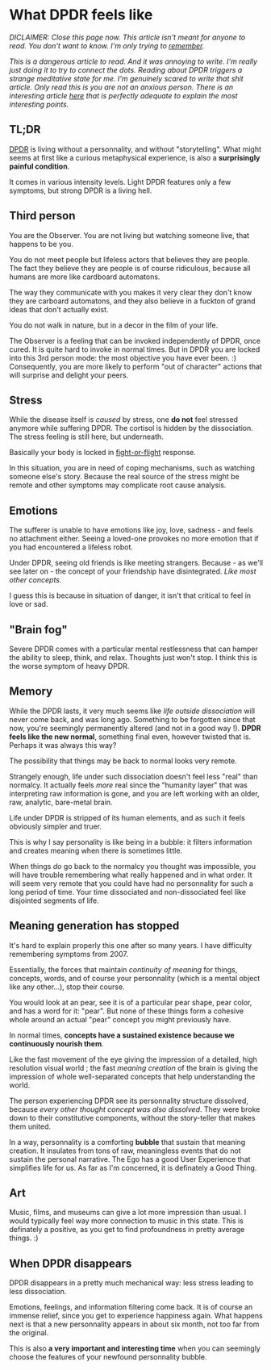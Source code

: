 # What DPDR feels like


_DICLAIMER: Close this page now. This article isn't meant for anyone to read. You don't want to know. I'm only trying to [remember](#On-being-a-former-sufferer-of-DPDR)._

_This is a dangerous article to read. And it was annoying to write. I'm really just doing it to try to connect the dots. Reading about DPDR triggers a strange meditative state for me. I'm genuinely scared to write that shit article. Only read this is you are not an anxious person. There is an interesting article [here](https://www.theatlantic.com/health/archive/2014/12/enlightenments-evil-twin/383726/) that is perfectly adequate to explain the most interesting points._


## TL;DR

[DPDR](https://en.wikipedia.org/wiki/Depersonalization-derealization_disorder) is living without a personnality, and without "storytelling". What might seems at first like a curious metaphysical experience, is also a **surprisingly painful condition**.

It comes in various intensity levels. Light DPDR features only a few symptoms, but strong DPDR is a living hell.


## Third person

You are the Observer.
You are not living but watching someone live, that happens to be you.

You do not meet people but lifeless actors that believes they are people. The fact they believe they are people is of course ridiculous, because all humans are more like cardboard automatons.

The way they communicate with you makes it very clear they don't know they are carboard automatons, and they also believe in a fuckton of grand ideas that don't actually exist.

You do not walk in nature, but in a decor in the film of your life.

The Observer is a feeling that can be invoked independently of DPDR, once cured.
It is quite hard to invoke in normal times. But in DPDR you are locked into this 3rd person mode: the most objective you have ever been. :)
Consequently, you are more likely to perform "out of character" actions that will surprise and delight your peers.


## Stress

While the disease itself is _caused_ by stress, one **do not** feel stressed anymore while suffering DPDR.
The cortisol is hidden by the dissociation. The stress feeling is still here, but underneath.

Basically your body is locked in [fight-or-flight](https://en.wikipedia.org/wiki/Fight-or-flight_response) response.

In this situation, you are in need of coping mechanisms, such as watching someone else's story. Because the real source of the stress might be remote and other symptoms may complicate root cause analysis.


## Emotions

The sufferer is unable to have emotions like joy, love, sadness - and feels no attachment either.
Seeing a loved-one provokes no more emotion that if you had encountered a lifeless robot.

Under DPDR, seeing old friends is like meeting strangers. Because - as we'll see later on - the concept of your friendship have disintegrated. _Like most other concepts._

I guess this is because in situation of danger, it isn't that critical to feel in love or sad.


## "Brain fog"

Severe DPDR comes with a particular mental restlessness that can hamper the ability to sleep, think, and relax. Thoughts just won't stop. I think this is the worse symptom of heavy DPDR.


## Memory

While the DPDR lasts, it very much seems like _life outside dissociation_ will never come back, and was long ago. Something to be forgotten since that now, you're seemingly permanently altered (and not in a good way !). **DPDR feels like the new normal**, something final even, however twisted that is. Perhaps it was always this way?

The possibility that things may be back to normal looks very remote.

Strangely enough, life under such dissociation doesn't feel less "real" than normalcy. It actually feels _more_ real since the "humanity layer" that was interpreting raw information is gone, and you are left working with an older, raw, analytic, bare-metal brain. 

Life under DPDR is stripped of its human elements, and as such it feels obviously simpler and truer.

This is why I say personality is like being in a bubble: it filters information and creates meaning when there is sometimes little.

When things _do_ go back to the normalcy you thought was impossible, you will have trouble remembering what really happened and in what order. It will seem very remote that you could have had no personnality for such a long period of time. Your time dissociated and non-dissociated feel like disjointed segments of life.


## Meaning generation has stopped

It's hard to explain properly this one after so many years. I have difficulty remembering symptoms from 2007.

Essentially, the forces that maintain _continuity of meaning_ for things, concepts, words, and of course your personnality (which is a mental object like any other...), stop their course.

You would look at an pear, see it is of a particular pear shape, pear color, and has a word for it: "pear". 
But none of these things form a cohesive whole around an actual "pear" concept you might previously have.

In normal times, **concepts have a sustained existence because we continuously nourish them**.

Like the fast movement of the eye giving the impression of a detailed, high resolution visual world ; the fast _meaning creation_ of the brain is giving the impression of whole well-separated concepts that help understanding the world.

The person experiencing DPDR see its personnality structure dissolved, because _every other thought concept was also dissolved_. They were broke down to their constitutive components, without the story-teller that makes them united.

In a way, personnality is a comforting **bubble** that sustain that meaning creation. It insulates from tons of raw, meaningless events that do not sustain the personal narrative. The Ego has a good User Experience that simplifies life for us. As far as I'm concerned, it is definately a Good Thing.


## Art

Music, films, and museums can give a lot more impression than usual. I would typically feel way more connection to music in this state.
This is definately a positive, as you get to find profoundness in pretty average things. :)


## When DPDR disappears

DPDR disappears in a pretty much mechanical way: less stress leading to less dissociation.

Emotions, feelings, and information filtering come back. It is of course an immense relief, since you get to experience happiness again.
What happens next is that a new personnality appears in about six month, not too far from the original.

This is also **a very important and interesting time** when you can seemingly choose the features of your newfound personnality bubble.

